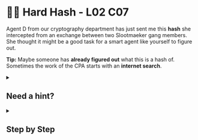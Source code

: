 # 🚴‍♂️ Hard Hash - L02 C07

Agent D from our cryptography department has just sent me this **hash** she intercepted from an exchange between two Slootmaeker gang members. She thought it might be a good task for a smart agent like yourself to figure out.

**Tip:** Maybe someone has **already figured out** what this is a hash of. Sometimes the work of the CPA starts with an **internet search**.

<details><summary>

## Need a hint?</summary>

```txt
💡 Hint: Try searching for the hash in Google, the original text for this hash might be listed online somewhere!
```

</details>

<details><summary>

## Step by Step</summary>

- Using Google or any other search engine, looking up `1c1707e8a20719056bfc9a232527c5bd` returns the decrypted text.

</details>
